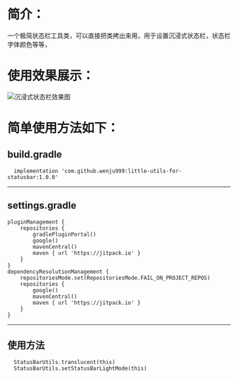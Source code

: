 # 简介：
一个极简状态栏工具类，可以直接把类拷出来用，用于设置沉浸式状态栏，状态栏字体颜色等等，

# 使用效果展示：
![沉浸式状态栏效果图](https://user-images.githubusercontent.com/68986693/226783722-66205490-7072-43d8-b60a-c4d3baf4a2da.jpg)
# 简单使用方法如下：
## build.gradle
```
  implementation 'com.github.wenju999:little-utils-for-statusbar:1.0.0'
```
-----
## settings.gradle
```
pluginManagement {
    repositories {
        gradlePluginPortal()
        google()
        mavenCentral()
        maven { url 'https://jitpack.io' }
    }
}
dependencyResolutionManagement {
    repositoriesMode.set(RepositoriesMode.FAIL_ON_PROJECT_REPOS)
    repositories {
        google()
        mavenCentral()
        maven { url 'https://jitpack.io' }
    }
}
```
-----
## 使用方法

```
  StatusBarUtils.translucent(this)
  StatusBarUtils.setStatusBarLightMode(this)
```
